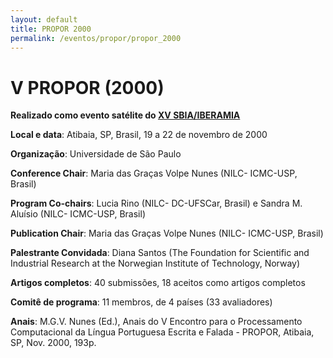 ```yaml
---
layout: default
title: PROPOR 2000
permalink: /eventos/propor/propor_2000
---
```


# V PROPOR (2000)

__Realizado como evento satélite do [XV SBIA/IBERAMIA](http://www.pcs.usp.br/~sbia2000/)__
    
__Local e data__: Atibaia, SP, Brasil, 19 a 22 de novembro de 2000

__Organização__: Universidade de São Paulo

__Conference Chair__: Maria das Graças Volpe Nunes (NILC- ICMC-USP, Brasil)

__Program Co-chairs__: Lucia Rino (NILC- DC-UFSCar, Brasil) e Sandra M. Aluísio (NILC- ICMC-USP, Brasil)

__Publication Chair__: Maria das Graças Volpe Nunes (NILC- ICMC-USP, Brasil)

__Palestrante Convidada__: Diana Santos (The Foundation for Scientific and Industrial Research at the Norwegian Institute of Technology, Norway)

__Artigos completos__: 40 submissões, 18 aceitos como artigos completos

__Comitê de programa__: 11 membros, de 4 países (33 avaliadores)

__Anais__: M.G.V. Nunes (Ed.), Anais do V Encontro para o Processamento Computacional da Língua Portuguesa Escrita e Falada - PROPOR, Atibaia, SP, Nov. 2000, 193p.

